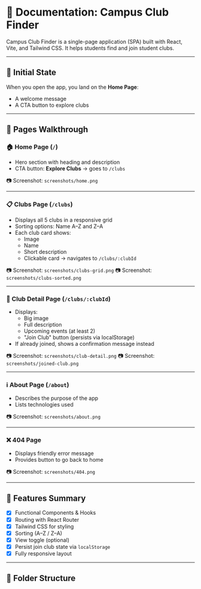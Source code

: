 # 📘 Documentation: Campus Club Finder

Campus Club Finder is a single-page application (SPA) built with React, Vite, and Tailwind CSS. It helps students find and join student clubs.

---

## 📍 Initial State

When you open the app, you land on the **Home Page**:

- A welcome message
- A CTA button to explore clubs

---

## 🧭 Pages Walkthrough

### 🏠 Home Page (`/`)

- Hero section with heading and description
- CTA button: **Explore Clubs** → goes to `/clubs`

📷 Screenshot: `screenshots/home.png`

---

### 📋 Clubs Page (`/clubs`)

- Displays all 5 clubs in a responsive grid
- Sorting options: Name A–Z and Z–A
- Each club card shows:
  - Image
  - Name
  - Short description
  - Clickable card → navigates to `/clubs/:clubId`

📷 Screenshot: `screenshots/clubs-grid.png`
📷 Screenshot: `screenshots/clubs-sorted.png`

---

### 📄 Club Detail Page (`/clubs/:clubId`)

- Displays:
  - Big image
  - Full description
  - Upcoming events (at least 2)
  - "Join Club" button (persists via localStorage)
- If already joined, shows a confirmation message instead

📷 Screenshot: `screenshots/club-detail.png`
📷 Screenshot: `screenshots/joined-club.png`

---

### ℹ️ About Page (`/about`)

- Describes the purpose of the app
- Lists technologies used

📷 Screenshot: `screenshots/about.png`

---

### ❌ 404 Page

- Displays friendly error message
- Provides button to go back to home

📷 Screenshot: `screenshots/404.png`

---

## 💾 Features Summary

- [x] Functional Components & Hooks
- [x] Routing with React Router
- [x] Tailwind CSS for styling
- [x] Sorting (A–Z / Z–A)
- [x] View toggle (optional)
- [x] Persist join club state via `localStorage`
- [x] Fully responsive layout

---

## 📂 Folder Structure

